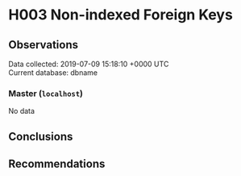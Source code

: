 # H003 Non-indexed Foreign Keys #

## Observations ##
Data collected: 2019-07-09 15:18:10 +0000 UTC  
Current database: dbname  

### Master (`localhost`) ###


No data


## Conclusions ##


## Recommendations ##

